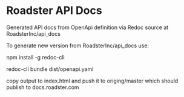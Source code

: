 # Roadster API Docs
Generated API docs from OpenApi definition via Redoc source at RoadsterInc/api_docs

To generate new version from RoadsterInc/api_docs use:

npm install -g redoc-cli

redoc-cli bundle dist/openapi.yaml

copy output to index.html and push it to origing/master which should publish to docs.roadster.com

